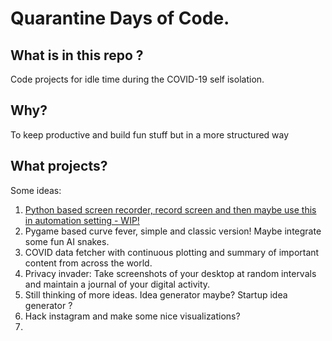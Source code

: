 # Quarantine Days of Code.

## What is in this repo ?
Code projects for idle time during the COVID-19 self isolation. 

## Why?
To keep productive and build fun stuff but in a more structured way

## What projects?
Some ideas: 
1. [Python based screen recorder, record screen and then maybe use this in automation setting - WIP!](Screen-recorder)
2. Pygame based curve fever, simple and classic version! Maybe integrate some fun AI snakes. 
3. COVID data fetcher with continuous plotting and summary of important content from across the world. 
4. Privacy invader: Take screenshots of your desktop at random intervals and maintain a journal of your digital activity. 
5. Still thinking of more ideas. Idea generator maybe? Startup idea generator ?
6. Hack instagram and make some nice visualizations?
7. 
